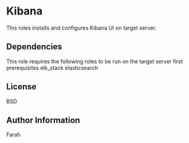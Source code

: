 Kibana
=========

This roles installs and configures Kibana UI on target server.

Dependencies
------------

This role requires the following roles to be run on the target server first</br>
prerequisites
elk_stack
elasticsearch

License
-------

BSD

Author Information
------------------

Farah
